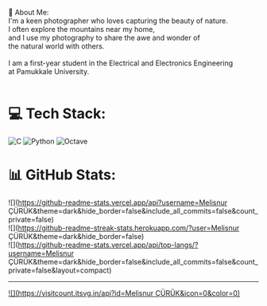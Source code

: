 💫 About Me:
<br>I'm a keen photographer who loves capturing the beauty of nature.<br>I often explore the mountains near my home, <br>and I use my photography to share the awe and wonder of<br>the natural world with others.<br> <br>I am a first-year student in the Electrical and Electronics Engineering<br>at Pamukkale University.<br><br>


# 💻 Tech Stack:
![C](https://img.shields.io/badge/c-%2300599C.svg?style=for-the-badge&logo=c&logoColor=white) ![Python](https://img.shields.io/badge/python-3670A0?style=for-the-badge&logo=python&logoColor=ffdd54) ![Octave](https://img.shields.io/badge/OCTAVE-darkblue?style=for-the-badge&logo=octave&logoColor=fcd683)
# 📊 GitHub Stats:
![](https://github-readme-stats.vercel.app/api?username=Melisnur ÇÜRÜK&theme=dark&hide_border=false&include_all_commits=false&count_private=false)<br/>
![](https://github-readme-streak-stats.herokuapp.com/?user=Melisnur ÇÜRÜK&theme=dark&hide_border=false)<br/>
![](https://github-readme-stats.vercel.app/api/top-langs/?username=Melisnur ÇÜRÜK&theme=dark&hide_border=false&include_all_commits=false&count_private=false&layout=compact)

---
[![](https://visitcount.itsvg.in/api?id=Melisnur ÇÜRÜK&icon=0&color=0)](https://visitcount.itsvg.in)

<!-- Proudly created with GPRM ( https://gprm.itsvg.in ) -->
